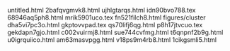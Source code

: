 untitled.html
2bafqvgmvk8.html
ujhlgtarqs.html
idn90bvo788.tex
68946aq5ph8.html
mrik5901uco.tex
fn521filch8.html
figures/cluster
dha5vi7pc3o.html
gkptovvpad.tex
qs70lifj6qg.html
p8h17jtvcuo.tex
gekdapn7gjo.html
c002vuirmj8.html
sue744cvfmg.html
t6qnpnf2b9g.html
u0igrquiico.html
am63masvpgg.html
v18ps9m4rb8.html
1cikgsmli5.html